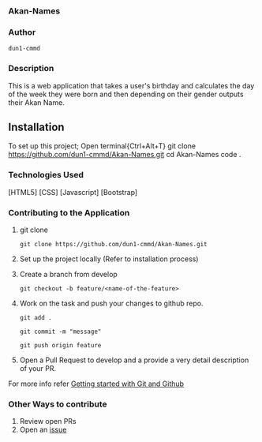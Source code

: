 ### Akan-Names

### Author
```dun1-cmmd```

### Description
This is a web application that takes a user's birthday and calculates the day of the week they were born and then depending on their gender outputs their Akan Name.

## Installation
To set up this project;
Open terminal{Ctrl+Alt+T}
git clone https://github.com/dun1-cmmd/Akan-Names.git
cd Akan-Names
code .

### Technologies Used
[HTML5]
[CSS]
[Javascript]
[Bootstrap]

### Contributing to the Application
1. git clone
   
   ``` git clone https://github.com/dun1-cmmd/Akan-Names.git ```

2. Set up the project locally (Refer to installation process)


3. Create a branch from develop

   ``` git checkout -b feature/<name-of-the-feature> ```
   

4. Work on the task and push your changes to github repo.

   
   ``` git add . ```

   ``` git commit -m "message" ```



   ``` git push origin feature ```
   

5. Open a Pull Request to develop and a provide a very detail description of your PR.

  For more info refer [Getting started with Git and Github](https://towardsdatascience.com/getting-started-with-git-and-github-6fcd0f2d4ac6)


### Other Ways to contribute

  1. Review open PRs
  2. Open an [issue](https://help.github.com/en/articles/about-issues)

